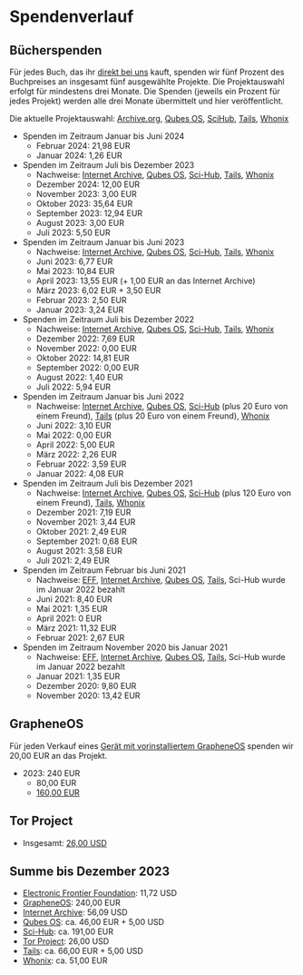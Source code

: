 # Spendenverlauf

## Bücherspenden

Für jedes Buch, das ihr [direkt bei uns](https://shop.proxysto.re/category/7) kauft, spenden wir fünf Prozent des Buchpreises an insgesamt fünf ausgewählte Projekte. Die Projektauswahl erfolgt für mindestens drei Monate. Die Spenden (jeweils ein Prozent für jedes Projekt) werden alle drei Monate übermittelt und hier veröffentlicht.

Die aktuelle Projektauswahl: [Archive.org](https://archive.org/donate), [Qubes OS](https://www.qubes-os.org/donate/), [SciHub](https://de.wikipedia.org/wiki/Sci-Hub), [Tails](https://tails.net/donate/index.de.html), [Whonix](https://www.whonix.org/wiki/Donate)

* Spenden im Zeitraum Januar bis Juni 2024
  * Februar 2024: 21,98 EUR
  * Januar 2024: 1,26 EUR
* Spenden im Zeitraum Juli bis Dezember 2023
  * Nachweise: [Internet Archive](/assets/images/donations/2024-01/internet-archive.png), [Qubes OS](/assets/images/donations/2024-01/qubes-os.png), [Sci-Hub](/assets/images/donations/2024-01/sci-hub.png), [Tails](/assets/images/donations/2024-01/tails.png), [Whonix](/assets/images/donations/2024-01/whonix.png)
  * Dezember 2024: 12,00 EUR
  * November 2023: 3,00 EUR
  * Oktober 2023: 35,64 EUR
  * September 2023: 12,94 EUR
  * August 2023: 3,00 EUR
  * Juli 2023: 5,50 EUR
* Spenden im Zeitraum Januar bis Juni 2023
  * Nachweise: [Internet Archive](/assets/images/donations/2023-07/internet-archive.png), [Qubes OS](/assets/images/donations/2023-07/qubes-os.png), [Sci-Hub](/assets/images/donations/2023-07/sci-hub.png), [Tails](/assets/images/donations/2023-07/tails.png), [Whonix](/assets/images/donations/2023-07/whonix.png)
  * Juni 2023: 6,77 EUR
  * Mai 2023: 10,84 EUR
  * April 2023: 13,55 EUR (+ 1,00 EUR an das Internet Archive)
  * März 2023: 6,02 EUR + 3,50 EUR
  * Februar 2023: 2,50 EUR
  * Januar 2023: 3,24 EUR
* Spenden im Zeitraum Juli bis Dezember 2022
  * Nachweise: [Internet Archive](/assets/images/donations/2023-01/internet-archive.png), [Qubes OS](/assets/images/donations/2023-01/qubes-os.png), [Sci-Hub](/assets/images/donations/2023-01/sci-hub.png), [Tails](/assets/images/donations/2023-01/tails.png), [Whonix](/assets/images/donations/2023-01/whonix.png)
  * Dezember 2022: 7,69 EUR
  * November 2022: 0,00 EUR
  * Oktober 2022: 14,81 EUR
  * September 2022: 0,00 EUR
  * August 2022: 1,40 EUR
  * Juli 2022: 5,94 EUR
* Spenden im Zeitraum Januar bis Juni 2022
  * Nachweise: [Internet Archive](/assets/images/donations/2022-07/internet-archive.png), [Qubes OS](/assets/images/donations/2022-07/qubes-os.png), [Sci-Hub](/assets/images/donations/2022-07/sci-hub.png) (plus 20 Euro von einem Freund), [Tails](/assets/images/donations/2022-07/tails.png) (plus 20 Euro von einem Freund), [Whonix](/assets/images/donations/2022-07/whonix.png)
  * Juni 2022: 3,10 EUR
  * Mai 2022: 0,00 EUR
  * April 2022: 5,00 EUR
  * März 2022: 2,26 EUR
  * Februar 2022: 3,59 EUR
  * Januar 2022: 4,08 EUR
* Spenden im Zeitraum Juli bis Dezember 2021
  * Nachweise: [Internet Archive](/assets/images/donations/2022-01/internet-archive.png), [Qubes OS](/assets/images/donations/2022-01/qubes-os.png), [Sci-Hub](/assets/images/donations/2022-01/sci-hub.png) (plus 120 Euro von einem Freund), [Tails](/assets/images/donations/2022-01/tails.png), [Whonix](/assets/images/donations/2022-01/whonix.png)
  * Dezember 2021: 7,19 EUR
  * November 2021: 3,44 EUR
  * Oktober 2021: 2,49 EUR
  * September 2021: 0,68 EUR
  * August 2021: 3,58 EUR
  * Juli 2021: 2,49 EUR
* Spenden im Zeitraum Februar bis Juni 2021
  * Nachweise: [EFF](/assets/images/donations/2021-06/eff.png), [Internet Archive](/assets/images/donations/2021-06/internet-archive.png), [Qubes OS](/assets/images/donations/2021-06/qubes.png), [Tails](/assets/images/donations/2021-06/tails.png), Sci-Hub wurde im Januar 2022 bezahlt
  * Juni 2021: 8,40 EUR
  * Mai 2021: 1,35 EUR
  * April 2021: 0 EUR
  * März 2021: 11,32 EUR
  * Februar 2021: 2,67 EUR
* Spenden im Zeitraum November 2020 bis Januar 2021
  * Nachweise: [EFF](/assets/images/donations/2021-01/eff.png), [Internet Archive](/assets/images/donations/2021-01/internet-archive.png), [Qubes OS](/assets/images/donations/2021-01/qubes.png), [Tails](/assets/images/donations/2021-01/tails.png), Sci-Hub wurde im Januar 2022 bezahlt
  * Januar 2021: 1,35 EUR
  * Dezember 2020: 9,80 EUR
  * November 2020: 13,42 EUR

## GrapheneOS

Für jeden Verkauf eines [Gerät mit vorinstalliertem GrapheneOS](https://shop.proxysto.re/category/6) spenden wir 20,00 EUR an das Projekt.

* 2023: 240 EUR
  * 80,00 EUR
  * [160,00 EUR](/assets/images/donations/2024-01/grapheneos.png)

## Tor Project

* Insgesamt: [26,00 USD](/assets/images/donations/2024-01/tor-project.png)

## Summe bis Dezember 2023

 * [Electronic Frontier Foundation](https://www.eff.org/): 11,72 USD
 * [GrapheneOS](https://grapheneos.org/): 240,00 EUR
 * [Internet Archive](https://archive.org/): 56,09 USD
 * [Qubes OS](https://www.qubes-os.org/): ca. 46,00 EUR + 5,00 USD
 * [Sci-Hub](https://de.wikipedia.org/wiki/Sci-Hub): ca. 191,00 EUR
 * [Tor Project](https://www.torproject.org/): 26,00 USD
 * [Tails](https://tails.net): ca. 66,00 EUR + 5,00 USD
 * [Whonix](https://www.whonix.org/): ca. 51,00 EUR
